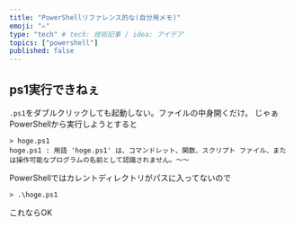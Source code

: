 ```yaml
---
title: "PowerShellリファレンス的な(自分用メモ)"
emoji: "✍️"
type: "tech" # tech: 技術記事 / idea: アイデア
topics: ["powershell"]
published: false
---
```


## ps1実行できねぇ

`.ps1`をダブルクリックしても起動しない。ファイルの中身開くだけ。
じゃぁPowerShellから実行しようとすると
```powreshell
> hoge.ps1
hoge.ps1 : 用語 'hoge.ps1' は、コマンドレット、関数、スクリプト ファイル、または操作可能なプログラムの名前として認識されません。～～
```
PowerShellではカレントディレクトリがパスに入ってないので
```
> .\hoge.ps1
```
これならOK
